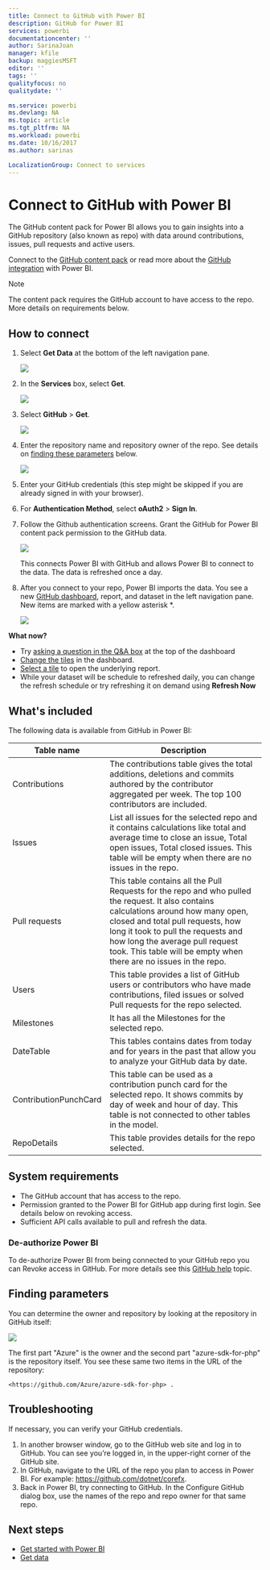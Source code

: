 ```yaml
---
title: Connect to GitHub with Power BI
description: GitHub for Power BI
services: powerbi
documentationcenter: ''
author: SarinaJoan
manager: kfile
backup: maggiesMSFT
editor: ''
tags: ''
qualityfocus: no
qualitydate: ''

ms.service: powerbi
ms.devlang: NA
ms.topic: article
ms.tgt_pltfrm: NA
ms.workload: powerbi
ms.date: 10/16/2017
ms.author: sarinas

LocalizationGroup: Connect to services
---
```

# Connect to GitHub with Power BI
The GitHub content pack for Power BI allows you to gain insights into a GitHub repository (also known as repo) with data around contributions, issues, pull requests and active users.

Connect to the [GitHub content pack](https://app.powerbi.com/getdata/services/github) or read more about the [GitHub integration](https://powerbi.microsoft.com/integrations/github) with Power BI.

>[!NOTE]
>The content pack requires the GitHub account to have access to the repo. More details on requirements below.

## How to connect
1. Select **Get Data** at the bottom of the left navigation pane.
   
   ![](media/service-connect-to-github/pbi_getdata.png) 
2. In the **Services** box, select **Get**.
   
   ![](media/service-connect-to-github/pbi_get_services.png) 
3. Select **GitHub** \> **Get**.
   
   ![](media/service-connect-to-github/github.png)
4. Enter the repository name and repository owner of the repo. See details on [finding these parameters](#FindingParams) below.
   
   ![](media/service-connect-to-github/pbi_github1.png)
5. Enter your GitHub credentials (this step might be skipped if you are already signed in with your browser). 
6. For **Authentication Method**, select **oAuth2** \> **Sign In**. 
7. Follow the Github authentication screens. Grant the GitHub for Power BI content pack permission to the GitHub data.
   
   ![](media/service-connect-to-github/github_authorize.png)
   
   This connects Power BI with GitHub and allows Power BI to connect to the data.  The data is refreshed once a day.
8. After you connect to your repo, Power BI imports the data. You see a new [GitHub dashboard](https://powerbi.microsoft.com/integrations/github), report, and dataset in the left navigation pane. New items are marked with a yellow asterisk \*.
   
   ![](media/service-connect-to-github/pbi_githubdash.png)

**What now?**

* Try [asking a question in the Q&A box](power-bi-q-and-a.md) at the top of the dashboard
* [Change the tiles](service-dashboard-edit-tile.md) in the dashboard.
* [Select a tile](service-dashboard-tiles.md) to open the underlying report.
* While your dataset will be schedule to refreshed daily, you can change the refresh schedule or try refreshing it on demand using **Refresh Now**

## What's included
The following data is available from GitHub in Power BI:     

| Table name | Description |
| --- | --- |
| Contributions |The contributions table gives the total additions, deletions and commits authored by the contributor aggregated per week. The top 100 contributors are included. |
| Issues |List all issues for the selected repo and it contains calculations like total and average time to close an issue, Total open issues,  Total closed issues. This table will be empty when there are no issues in the repo. |
| Pull requests |This table contains all the Pull Requests for the repo and who pulled the request. It also contains calculations around how many open, closed and total pull requests, how long it took to pull the requests and how long the average pull request took. This table will be empty when there are no issues in the repo. |
| Users |This table provides a list of GitHub users or contributors who have made contributions, filed issues or solved Pull requests for the repo selected. |
| Milestones |It has all the Milestones for the selected repo. |
| DateTable |This tables contains dates from today and for years in the past that allow you to analyze your GitHub data by date. |
| ContributionPunchCard |This table can be used as a contribution punch card for the selected repo. It shows commits by day of week and hour of day. This table is not connected to other tables in the model. |
| RepoDetails |This table provides details for the repo selected. |

## System requirements
* The GitHub account that has access to the repo.  
* Permission granted to the Power BI for GitHub app during first login. See details below on revoking access.  
* Sufficient API calls available to pull and refresh the data.  

### De-authorize Power BI
To de-authorize Power BI from being connected to your GitHub repo you can Revoke access in GitHub. For more details see this [GitHub help](https://help.github.com/articles/keeping-your-ssh-keys-and-application-access-tokens-safe/#reviewing-your-authorized-applications-oauth) topic.

<a name="FindingParams"></a>

## Finding parameters
You can determine the owner and repository by looking at the repository in GitHub itself:

![](media/service-connect-to-github/github_ownerrepo.png)

The first part "Azure" is the owner and the second part "azure-sdk-for-php" is the repository itself.  You see these same two items in the URL of the repository:

    <https://github.com/Azure/azure-sdk-for-php> .

## Troubleshooting
If necessary, you can verify your GitHub credentials.  

1. In another browser window, go to the GitHub web site and log in to GitHub. You can see you’re logged in, in the upper-right corner of the GitHub site.    
2. In GitHub, navigate to the URL of the repo you plan to access in Power BI. For example: https://github.com/dotnet/corefx.  
3. Back in Power BI, try connecting to GitHub. In the Configure GitHub dialog box, use the names of the repo and repo owner for that same repo.  

## Next steps
* [Get started with Power BI](service-get-started.md)
* [Get data](service-get-data.md)
